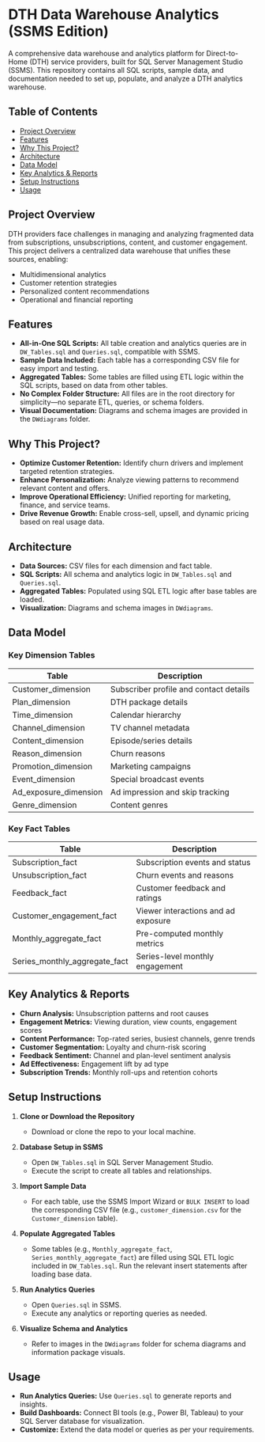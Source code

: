 # DTH Data Warehouse Analytics (SSMS Edition)

A comprehensive data warehouse and analytics platform for Direct-to-Home (DTH) service providers, built for SQL Server Management Studio (SSMS). This repository contains all SQL scripts, sample data, and documentation needed to set up, populate, and analyze a DTH analytics warehouse.


## Table of Contents

- [Project Overview](#project-overview)
- [Features](#features)
- [Why This Project?](#why-this-project)
- [Architecture](#architecture)
- [Data Model](#data-model)
- [Key Analytics & Reports](#key-analytics--reports)
- [Setup Instructions](#setup-instructions)
- [Usage](#usage)


## Project Overview

DTH providers face challenges in managing and analyzing fragmented data from subscriptions, unsubscriptions, content, and customer engagement. This project delivers a centralized data warehouse that unifies these sources, enabling:

- Multidimensional analytics
- Customer retention strategies
- Personalized content recommendations
- Operational and financial reporting


## Features

- **All-in-One SQL Scripts:** All table creation and analytics queries are in `DW_Tables.sql` and `Queries.sql`, compatible with SSMS.
- **Sample Data Included:** Each table has a corresponding CSV file for easy import and testing.
- **Aggregated Tables:** Some tables are filled using ETL logic within the SQL scripts, based on data from other tables.
- **No Complex Folder Structure:** All files are in the root directory for simplicity—no separate ETL, queries, or schema folders.
- **Visual Documentation:** Diagrams and schema images are provided in the `DWdiagrams` folder.



## Why This Project?

- **Optimize Customer Retention:** Identify churn drivers and implement targeted retention strategies.
- **Enhance Personalization:** Analyze viewing patterns to recommend relevant content and offers.
- **Improve Operational Efficiency:** Unified reporting for marketing, finance, and service teams.
- **Drive Revenue Growth:** Enable cross-sell, upsell, and dynamic pricing based on real usage data.


## Architecture

- **Data Sources:** CSV files for each dimension and fact table.
- **SQL Scripts:** All schema and analytics logic in `DW_Tables.sql` and `Queries.sql`.
- **Aggregated Tables:** Populated using SQL ETL logic after base tables are loaded.
- **Visualization:** Diagrams and schema images in `DWdiagrams`.


## Data Model

### Key Dimension Tables

| Table                  | Description                                 |
|------------------------|---------------------------------------------|
| Customer_dimension     | Subscriber profile and contact details      |
| Plan_dimension         | DTH package details                         |
| Time_dimension         | Calendar hierarchy                          |
| Channel_dimension      | TV channel metadata                         |
| Content_dimension      | Episode/series details                      |
| Reason_dimension       | Churn reasons                               |
| Promotion_dimension    | Marketing campaigns                         |
| Event_dimension        | Special broadcast events                    |
| Ad_exposure_dimension  | Ad impression and skip tracking             |
| Genre_dimension        | Content genres                              |

### Key Fact Tables

| Table                        | Description                                 |
|------------------------------|---------------------------------------------|
| Subscription_fact            | Subscription events and status              |
| Unsubscription_fact          | Churn events and reasons                    |
| Feedback_fact                | Customer feedback and ratings               |
| Customer_engagement_fact     | Viewer interactions and ad exposure         |
| Monthly_aggregate_fact       | Pre-computed monthly metrics                |
| Series_monthly_aggregate_fact| Series-level monthly engagement             |


## Key Analytics & Reports

- **Churn Analysis:** Unsubscription patterns and root causes
- **Engagement Metrics:** Viewing duration, view counts, engagement scores
- **Content Performance:** Top-rated series, busiest channels, genre trends
- **Customer Segmentation:** Loyalty and churn-risk scoring
- **Feedback Sentiment:** Channel and plan-level sentiment analysis
- **Ad Effectiveness:** Engagement lift by ad type
- **Subscription Trends:** Monthly roll-ups and retention cohorts


## Setup Instructions

1. **Clone or Download the Repository**
   - Download or clone the repo to your local machine.

2. **Database Setup in SSMS**
   - Open `DW_Tables.sql` in SQL Server Management Studio.
   - Execute the script to create all tables and relationships.

3. **Import Sample Data**
   - For each table, use the SSMS Import Wizard or `BULK INSERT` to load the corresponding CSV file (e.g., `customer_dimension.csv` for the `Customer_dimension` table).

4. **Populate Aggregated Tables**
   - Some tables (e.g., `Monthly_aggregate_fact`, `Series_monthly_aggregate_fact`) are filled using SQL ETL logic included in `DW_Tables.sql`. Run the relevant insert statements after loading base data.

5. **Run Analytics Queries**
   - Open `Queries.sql` in SSMS.
   - Execute any analytics or reporting queries as needed.

6. **Visualize Schema and Analytics**
   - Refer to images in the `DWdiagrams` folder for schema diagrams and information package visuals.


## Usage

- **Run Analytics Queries:** Use `Queries.sql` to generate reports and insights.
- **Build Dashboards:** Connect BI tools (e.g., Power BI, Tableau) to your SQL Server database for visualization.
- **Customize:** Extend the data model or queries as per your requirements.

